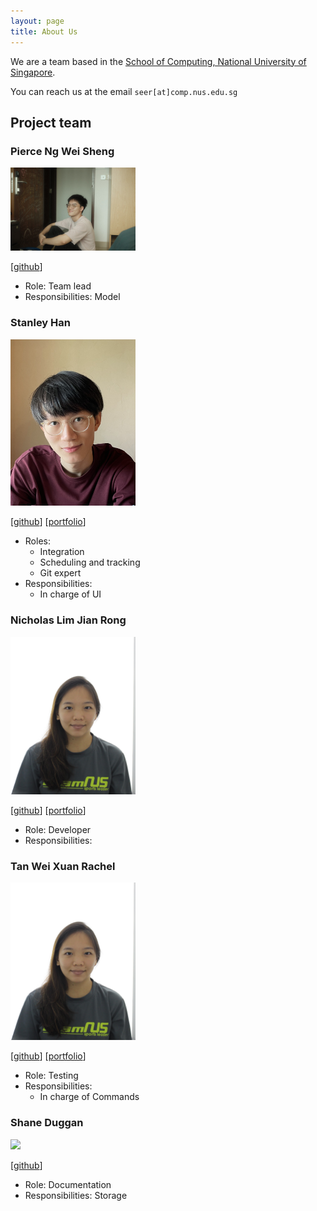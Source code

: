 ```yaml
---
layout: page
title: About Us
---
```


We are a team based in the [School of Computing, National University of Singapore](http://www.comp.nus.edu.sg).

You can reach us at the email `seer[at]comp.nus.edu.sg`

## Project team

### Pierce Ng Wei Sheng

<img src="images/igezt.png" width="200px">

[[github](https://github.com/igezt)]

* Role: Team lead
* Responsibilities: Model

### Stanley Han

<img src="images/hansstanley.png" width="200px">

[[github](http://github.com/hansstanley)]
[[portfolio](team/hansstanley.md)]

* Roles:
  * Integration
  * Scheduling and tracking
  * Git expert
* Responsibilities:
  * In charge of UI


### Nicholas Lim Jian Rong

<img src="images/rachel.png" width="200px">

[[github](http://github.com/nich)] [[portfolio](team/johndoe.md)]

* Role: Developer
* Responsibilities:


### Tan Wei Xuan Rachel
<img src="images/rachel.png" width="200px">

[[github](http://github.com/rachtan27)]
[[portfolio](team/rachel.md)]

* Role: Testing
* Responsibilities:
  * In charge of Commands


### Shane Duggan

<img src="images/ShaneDuggan.png" width="200px">

[[github](http://github.com/Shuggan)]

* Role: Documentation
* Responsibilities: Storage
